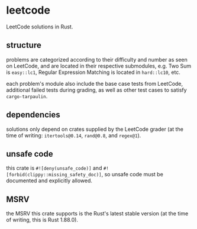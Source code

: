 # leetcode

LeetCode solutions in Rust.

## structure

problems are categorized according to their difficulty and number as seen on
LeetCode, and are located in their respective submodules, e.g. Two Sum is
`easy::lc1`, Regular Expression Matching is located in `hard::lc10`, etc.

each problem's module also include the base case tests from LeetCode, additional
failed tests during grading, as well as other test cases to satisfy
`cargo-tarpaulin`.

## dependencies

solutions only depend on crates supplied by the LeetCode grader (at the time of
writing: `itertools@0.14`, `rand@0.8`, and `regex@1`).

## unsafe code

this crate is `#![deny(unsafe_code)]` and
`#![forbid(clippy::missing_safety_doc)]`, so unsafe code must be documented and
explicitly allowed.

## MSRV

the MSRV this crate supports is the Rust's latest stable version (at the time
of writing, this is Rust 1.88.0).
